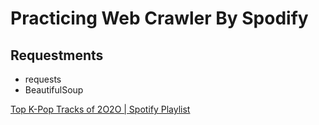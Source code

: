 # Practicing Web Crawler By Spodify

## Requestments
* requests
* BeautifulSoup

[Top K-Pop Tracks of 2O2O | Spotify Playlist](https://open.spotify.com/playlist/37i9dQZF1DX8NzI27ip7J0)
